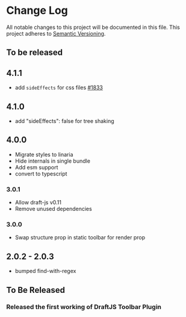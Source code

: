 # Change Log

All notable changes to this project will be documented in this file.
This project adheres to [Semantic Versioning](http://semver.org/).

## To be released

## 4.1.1

- add `sideEffects` for css files [#1833](https://github.com/draft-js-plugins/draft-js-plugins/issues/1833)

## 4.1.0

- add "sideEffects": false for tree shaking

## 4.0.0

- Migrate styles to linaria
- Hide internals in single bundle
- Add esm support
- convert to typescript

### 3.0.1

- Allow draft-js v0.11
- Remove unused dependencies

### 3.0.0

- Swap structure prop in static toolbar for render prop

## 2.0.2 - 2.0.3

- bumped find-with-regex

## To Be Released

### Released the first working of DraftJS Toolbar Plugin
